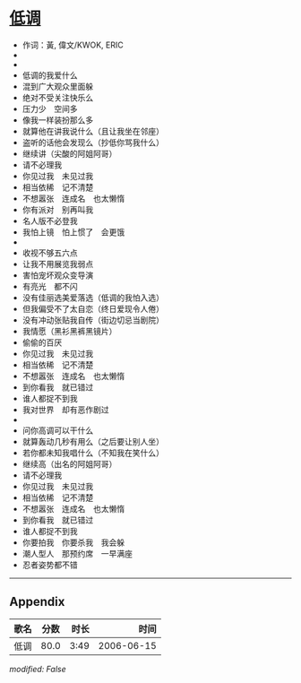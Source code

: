 # [低调](https://music.163.com/song?id=22201056)

* 作词：黃, 偉文/KWOK, ERIC
*
*
* 低调的我爱什么
* 混到广大观众里面躲
* 绝对不受关注快乐么
* 压力少　空间多
* 像我一样装扮那么多
* 就算他在讲我说什么（且让我坐在邻座）
* 盗听的话他会发现么（抄低你骂我什么）
* 继续讲（尖酸的阿姐阿哥）
* 请不必理我
* 你见过我　未见过我
* 相当依稀　记不清楚
* 不想嚣张　连成名　也太懒惰
* 你有派对　别再叫我
* 名人版不必登我
* 我怕上镜　怕上惯了　会更饿
* 
* 收视不够五六点
* 让我不用展览我弱点
* 害怕宠坏观众变导演
* 有亮光　都不闪
* 没有佳丽选美爱落选（低调的我怕入选）
* 但我偏受不了太自恋（终日爱现令人倦）
* 没有冲动张贴我自传（街边切忌当剧院）
* 我情愿（黑衫黑裤黑镜片）
* 偷偷的百厌
* 你见过我　未见过我
* 相当依稀　记不清楚
* 不想嚣张　连成名　也太懒惰
* 到你看我　就已错过
* 谁人都捉不到我
* 我对世界　却有恶作剧过
* 
* 问你高调可以干什么
* 就算轰动几秒有用么（之后要让别人坐）
* 若你都未知我唱什么（不知我在笑什么）
* 继续高（出名的阿姐阿哥）
* 请不必理我
* 你见过我　未见过我
* 相当依稀　记不清楚
* 不想嚣张　连成名　也太懒惰
* 到你看我　就已错过
* 谁人都捉不到我
* 你要拍我　你要杀我　我会躲
* 潮人型人　那预约席　一早满座
* 忍者姿势都不错


---

## Appendix

|歌名|分数|时长|时间|
|:---|:---:|---:|---:|
|低调|80.0|3:49|2006-06-15

*modified: False*